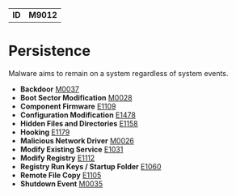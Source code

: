 |||
|--|-----|
|**ID**|**M9012**|

# Persistence #
Malware aims to remain on a system regardless of system events.

* **Backdoor** [M0037](https://github.com/MBCProject/mbc-markdown/blob/master/persistence/backdoor.md)
* **Boot Sector Modification** [M0028](https://github.com/MBCProject/mbc-markdown/blob/master/defense-evasion/boot-sector-mod.md)
* **Component Firmware** [E1109](https://github.com/MBCProject/mbc-markdown/blob/master/persistence/component-firmware.md)
* **Configuration Modification** [E1478](https://github.com/MBCProject/mbc-markdown/blob/master/defense-evasion/config-mod.md)
* **Hidden Files and Directories** [E1158](https://github.com/MBCProject/mbc-markdown/blob/master/defense-evasion/hidden-files.md)
* **Hooking** [E1179](https://github.com/MBCProject/mbc-markdown/tree/master/credential-access/hooking.md)
* **Malicious Network Driver** [M0026](https://github.com/MBCProject/mbc-markdown/blob/master/persistence/malicious-network-drv.md)
* **Modify Existing Service** [E1031](https://github.com/MBCProject/mbc-markdown/blob/master/persistence/modify-service.md)
* **Modify Registry** [E1112](https://github.com/MBCProject/mbc-markdown/blob/master/defense-evasion/modify-reg.md)
* **Registry Run Keys / Startup Folder** [E1060](https://github.com/MBCProject/mbc-markdown/blob/master/persistence/registry-run-startup.md)
* **Remote File Copy** [E1105](https://github.com/MBCProject/mbc-markdown/blob/master/command-and-control/remote-file-copy.md)
* **Shutdown Event** [M0035](https://github.com/MBCProject/mbc-markdown/blob/master/persistence/shutdown-event.md)